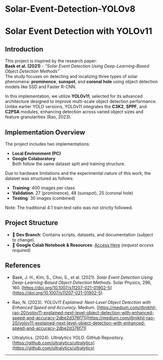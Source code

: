 # Solar-Event-Detection-YOLOv8

# Solar Event Detection with YOLOv11

## Introduction

This project is inspired by the research paper:  
**Baek et al. (2021)** - *“Solar Event Detection Using Deep-Learning-Based Object Detection Methods”*  
The study focuses on detecting and localizing three types of solar phenomena: **prominence**, **sunspot**, and **coronal hole** using object detection models like SSD and Faster R-CNN.

In this implementation, we utilize **YOLOv11**, selected for its advanced architecture designed to improve multi-scale object detection performance. Unlike earlier YOLO versions, YOLOv11 integrates the **C3K2**, **SPPF**, and **C2PSA** modules, enhancing detection across varied object sizes and feature granularities (Rao, 2023).

## Implementation Overview

The project includes two implementations:  
- **Local Environment (PC)**
- **Google Colaboratory**  
Both follow the same dataset split and training structure.

Due to hardware limitations and the experimental nature of this work, the dataset was structured as follows:
- **Training**: 400 images per class
- **Validation**: 27 (prominence), 48 (sunspot), 25 (coronal hole)
- **Testing**: 30 images (combined)

Note: The traditional 4:1 train:test ratio was not strictly followed.

## Project Structure

- 📂 **Dev Branch**: Contains scripts, datasets, and documentation (subject to change).
- 🔗 **Google Colab Notebook & Resources**: [Access Here](https://drive.google.com/drive/folders/1qoTcQXuHaifFk7X4ffMJCjQRhSMsDpws?usp=sharing) *(request access required)*

## References

- Baek, J. H., Kim, S., Choi, S., et al. (2021). *Solar Event Detection Using Deep-Learning-Based Object Detection Methods*. Solar Physics, 296, 160. [https://doi.org/10.1007/s11207-021-01902-5](https://doi.org/10.1007/s11207-021-01902-5)

- Rao, N. (2023). *YOLOv11 Explained: Next-Level Object Detection with Enhanced Speed and Accuracy*. Medium. [https://medium.com/@nikhil-rao-20/yolov11-explained-next-level-object-detection-with-enhanced-speed-and-accuracy-2dbe2d376f71](https://medium.com/@nikhil-rao-20/yolov11-explained-next-level-object-detection-with-enhanced-speed-and-accuracy-2dbe2d376f71)

- Ultralytics. (2024). *Ultralytics YOLO*. GitHub Repository. [https://github.com/ultralytics/ultralytics](https://github.com/ultralytics/ultralytics)

---


